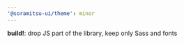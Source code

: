 ```yaml
---
'@soramitsu-ui/theme': minor
---
```


**build!**: drop JS part of the library, keep only Sass and fonts
